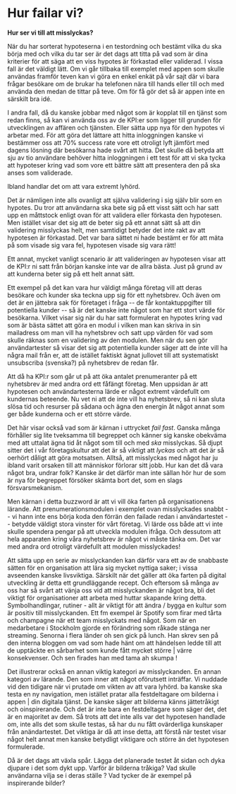 # Hur failar vi?

**Hur ser vi till att misslyckas?**

När du har sorterat hypoteserna i en testordning och bestämt vilka du ska börja med och vilka du tar ser är det dags att titta på vad som är dina kriterier för att säga att en viss hypotes är förkastad eller validerad. I vissa fall är det väldigt lätt. Om vi går tillbaka till exemplet med appen som skulle användas framför teven kan vi göra en enkel enkät på vår sajt där vi bara frågar besökare om de brukar ha telefonen nära till hands eller till och med använda den medan de tittar på teve. Om för få gör det så är appen inte en särskilt bra idé.

I andra fall, då du kanske jobbar med något som är kopplat till en tjänst som redan finns, så kan vi använda oss av de KPI:er som ligger till grunden för utvecklingen av affären och tjänsten. Eller sätta upp nya för den hypotes vi arbetar med. För att göra det lättare att hitta inloggningen kanske vi bestämmer oss att 70% success rate vore ett otroligt lyft jämfört med dagens lösning där besökarna hade svårt att hitta. Det skulle då betyda att sju av tio användare behöver hitta inloggningen i ett test för att vi ska tycka att hypoteser kring vad som vore ett bättre sätt att presentera den på ska anses som validerade.

Ibland handlar det om att vara extremt lyhörd.

Det är nämligen inte alls ovanligt att själva validering i sig själv blir som en hypotes. Du tror att användarna ska bete sig på ett visst sätt och har satt upp en måttstock enligt ovan för att validera eller förkasta den hypotesen. Men istället visar det sig att de beter sig på ett annat sätt så att din validering misslyckas helt, men samtidigt betyder det inte rakt av att hypotesen är förkastad. Det var bara sättet ni hade bestämt er för att mäta på som visade sig vara fel, hypotesen visade sig vara rätt!

Ett annat, mycket vanligt scenario är att valideringen av hypotesen visar att de KPI:r ni satt från början kanske inte var de allra bästa. Just på grund av att kunderna beter sig på ett helt annat sätt.

Ett exempel på det kan vara hur väldigt många företag vill att deras besökare och kunder ska teckna upp sig för ett nyhetsbrev. Och även om det är en jättebra sak för företaget i fråga -- de får kontaktuppgifter till potentiella kunder -- så är det kanske inte något som har ett stort värde för besökarna. Vilket visar sig när du har satt formulerat en hypotes kring vad som är bästa sättet att göra en modul i vilken man kan skriva in sin mailadress om man vill ha nyhetsbrev och satt upp värden för vad som skulle räknas som en validering av den modulen. Men när du sen gör användartester så visar det sig att potentiella kunder säger att de inte vill ha några mail från er, att de istället faktiskt ägnat jullovet till att systematiskt unsubscriba \(svenska?\) på nyhetsbrev de redan får.

Att då ha KPI:r som går ut på att öka antalet prenumeranter på ett nyhetsbrev är med andra ord ett fåfängt företag. Men uppsidan är att hypotesen och användartesterna lärde er något extremt värdefullt om kundernas beteende. Nu vet ni att de inte vill ha nyhetsbrev, så ni kan sluta slösa tid och resurser på sådana och ägna den energin åt något annat som ger både kunderna och er ett större värde.

Det här visar också vad som är kärnan i uttrycket _fail fast_. Ganska många förhåller sig lite tveksamma till begreppet och känner sig kanske obekväma med att uttalat ägna tid åt något som till och med _ska_ misslyckas. Så djupt sitter det i vår företagskultur att det är så viktigt att _lyckas_ och att det är så oerhört dåligt att göra motsatsen. Alltså, att misslyckas med något har ju ibland varit orsaken till att människor förlorar sitt jobb. Hur kan det då vara något bra, undrar folk? Kanske är det därför man inte sällan hör hur de som är nya för begreppet försöker skämta bort det, som en slags försvarsmekanism.

Men kärnan i detta buzzword är att vi vill öka farten på organisationens lärande. Att prenumerationsmodulen i exemplet ovan misslyckades snabbt -- vi hann inte ens börja koda den förrän den failade redan i användartestet -- betydde väldigt stora vinster för vårt företag. Vi lärde oss både att vi inte skulle spendera pengar på att utveckla modulen ifråga. Och dessutom att hela apparaten kring våra nyhetsbrev är något vi måste tänka om. Det var med andra ord otroligt värdefullt att modulen misslyckades!

Att sätta upp en serie av misslyckanden kan därför vara ett av de snabbaste sätten för en organisation att lära sig mycket nyttiga saker; i vissa avseenden kanske livsviktiga. Särskilt när det gäller att öka farten på digital utveckling är detta ett grundläggande recept. Och eftersom så många av oss har så svårt att vänja oss vid att misslyckanden är något bra, bli det viktigt för organisationer att arbeta med huttar skapande kring detta. Symbolhandlingar, rutiner - allt är viktigt för att ändra / bygga en kultur som är positiv till misslyckanden. Ett fm exempel är Spotify som firar med tårta och champagne när ett team misslyckats med något. Som när en medarbetare i Stockholm gjorde en förändring som råkade stänga ner streaming. Senorna i flera länder oh sen gick på lunch. Han skrev sen på den interna bloggen om vad som hade hänt om att händelsen ledde till att de upptäckte en sårbarhet som kunde fått mycket större \| värre konsekvenser. Och sen firades han med tama ah skumpa !

Det illustrerar också en annan viktig kategori av misslyckanden. En annan kategori av lärande. Den som inner att något oförutsett inträffar. Vi nuddade vid den tidigare när vi prutade om vikten av att vara lyhörd. ba kanske ska testa en ny navigation, men istället pratar alla festdeltagare om bilderna i appen \| din digitala tjänst. De kanske säger att bilderna känns jättetråkigt och oinspirerande. Och det är inte bara en festdeltagare som säger det, det är en majoritet av dem. Så trots att det inte alls var det hypotesen handlade om, inte alls det som skulle testas, så har du nu fått ovärderliga kunskaper från anändartestet. Det viktiga är då att inse detta, att förstå när testet visar något helt annat men kanske betydligt viktigare och större än det hypotesen formulerade.

Då är det dags att växla spår. Lägga det planerade testet åt sidan och dyka djupare i det som dykt upp. Varför är bilderna tråkiga? Vad skulle användarna vilja se i deras ställe ? Vad tycker de är exempel på inspirerande bilder?

